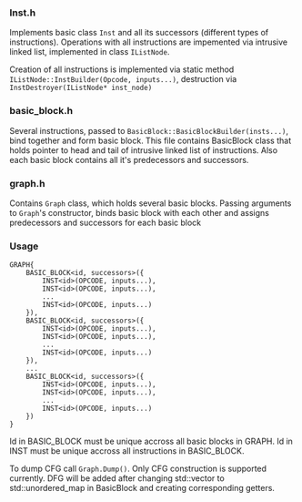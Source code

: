 ### Inst.h
Implements basic сlass `Inst` and all its successors (different types of instructions). Operations with all instructions are impemented via intrusive linked list, implemented in class `IListNode`.

Creation of all instructions is implemented via static method `IListNode::InstBuilder(Opcode, inputs...)`, destruction via `InstDestroyer(IListNode* inst_node)`

### basic_block.h
Several instructions, passed to `BasicBlock::BasicBlockBuilder(insts...)`, bind together and form basic block. This file contains BasicBlock class that holds pointer to head and tail of intrusive linked list of instructions. Also each basic block contains all it's predecessors and successors.

### graph.h
Contains `Graph` class, which holds several basic blocks. Passing arguments to `Graph`'s constructor, binds basic block with each other and assigns predecessors and successors for each basic block

### Usage
```
GRAPH{
    BASIC_BLOCK<id, successors>({
        INST<id>(OPCODE, inputs...),
        INST<id>(OPCODE, inputs...),
        ...
        INST<id>(OPCODE, inputs...)
    }),
    BASIC_BLOCK<id, successors>({
        INST<id>(OPCODE, inputs...),
        INST<id>(OPCODE, inputs...),
        ...
        INST<id>(OPCODE, inputs...)
    }),
    ...
    BASIC_BLOCK<id, successors>({
        INST<id>(OPCODE, inputs...),
        INST<id>(OPCODE, inputs...),
        ...
        INST<id>(OPCODE, inputs...)
    })
}
```

Id in BASIC_BLOCK must be unique accross all basic blocks in GRAPH. Id in INST must be unique accross all instructions in BASIC_BLOCK. 

To dump CFG call `Graph.Dump()`. Only CFG construction is supported currently. DFG will be added after changing std::vector to std::unordered_map in BasicBlock and creating corresponding getters.
